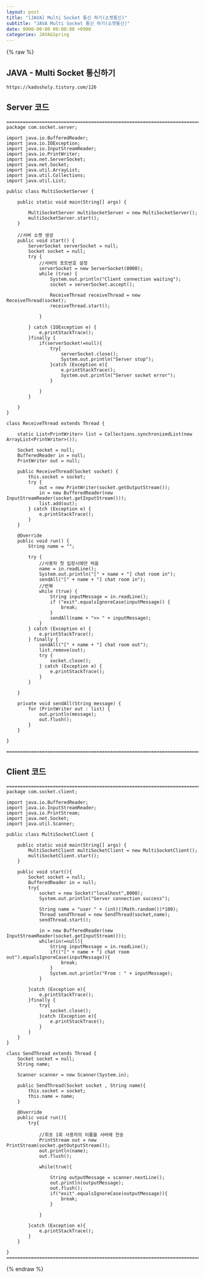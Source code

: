 ```yaml
---  
layout: post  
title: "[JAVA] Multi Socket 통신 하기(소켓통신)"  
subtitle: "JAVA Multi Socket 통신 하기(소켓통신)"  
date: 0000-00-00 00:00:00 +0900  
categories: JAVA&Spring  
---  
```

{% raw %}  
## JAVA - Multi Socket 통신하기  
  
	https://kadosholy.tistory.com/126  
  
## Server 코드  
  
	=================================================================================================================  
	package com.socket.server;  
  
	import java.io.BufferedReader;  
	import java.io.IOException;  
	import java.io.InputStreamReader;  
	import java.io.PrintWriter;  
	import java.net.ServerSocket;  
	import java.net.Socket;  
	import java.util.ArrayList;  
	import java.util.Collections;  
	import java.util.List;  
  
	public class MultiSocketServer {  
  
		public static void main(String[] args) {  
  
			MultiSocketServer multiSocketServer = new MultiSocketServer();  
			multiSocketServer.start();  
		}  
  
		//서버 소켓 생성  
		public void start() {  
			ServerSocket serverSocket = null;  
			Socket socket = null;  
			try {  
				//서버의 포트번호 설정  
				serverSocket = new ServerSocket(8000);  
				while (true) {  
					System.out.println("Client connection waiting");  
					socket = serverSocket.accept();  
  
					ReceiveThread receiveThread = new ReceiveThread(socket);  
					receiveThread.start();  
  
				}  
  
			} catch (IOException e) {  
				e.printStackTrace();  
			}finally {  
				if(serverSocket!=null){  
					try{  
						serverSocket.close();  
						System.out.println("Server stop");  
					}catch (Exception e){  
						e.printStackTrace();  
						System.out.println("Server socket error");  
					}  
  
				}  
			}  
  
		}  
	}  
  
	class ReceiveThread extends Thread {  
  
		static List<PrintWriter> list = Collections.synchronizedList(new ArrayList<PrintWriter>());  
  
		Socket socket = null;  
		BufferedReader in = null;  
		PrintWriter out = null;  
  
		public ReceiveThread(Socket socket) {  
			this.socket = socket;  
			try {  
				out = new PrintWriter(socket.getOutputStream());  
				in = new BufferedReader(new InputStreamReader(socket.getInputStream()));  
				list.add(out);  
			} catch (Exception e) {  
				e.printStackTrace();  
			}  
		}  
  
		@Override  
		public void run() {  
			String name = "";  
  
			try {  
				//사용자 첫 입장시에만 띄움  
				name = in.readLine();  
				System.out.println("[" + name + "] chat room in");  
				sendAll("[" + name + "] chat room in");  
				//반복  
				while (true) {  
					String inputMessage = in.readLine();  
					if ("exit".equalsIgnoreCase(inputMessage)) {  
						break;  
					}  
					sendAll(name + ">> " + inputMessage);  
				}  
			} catch (Exception e) {  
				e.printStackTrace();  
			} finally {  
				sendAll("[" + name + "] chat room out");  
				list.remove(out);  
				try {  
					socket.close();  
				} catch (Exception e) {  
					e.printStackTrace();  
				}  
			}  
  
		}  
  
		private void sendAll(String message) {  
			for (PrintWriter out : list) {  
				out.println(message);  
				out.flush();  
			}  
		}  
  
	}  
  
	=================================================================================================================  
  
## Client 코드  
  
	=================================================================================================================  
	package com.socket.client;  
  
	import java.io.BufferedReader;  
	import java.io.InputStreamReader;  
	import java.io.PrintStream;  
	import java.net.Socket;  
	import java.util.Scanner;  
  
	public class MultiSocketClient {  
  
		public static void main(String[] args) {  
			MultiSocketClient multiSocketClient = new MultiSocketClient();  
			multiSocketClient.start();  
		}  
  
		public void start(){  
			Socket socket = null;  
			BufferedReader in = null;  
			try{  
				socket = new Socket("localhost",8000);  
				System.out.println("Server connection success");  
  
				String name = "user " + (int)((Math.random())*100);  
				Thread sendThread = new SendThread(socket,name);  
				sendThread.start();  
  
				in = new BufferedReader(new InputStreamReader(socket.getInputStream()));  
				while(in!=null){  
					String inputMessage = in.readLine();  
					if(("[" + name + "] chat room out").equalsIgnoreCase(inputMessage)){  
						break;  
					}  
					System.out.println("From : " + inputMessage);  
				}  
  
			}catch (Exception e){  
				e.printStackTrace();  
			}finally {  
				try{  
					socket.close();  
				}catch (Exception e){  
					e.printStackTrace();  
				}  
			}  
		}  
	}  
  
	class SendThread extends Thread {  
		Socket socket = null;  
		String name;  
  
		Scanner scanner = new Scanner(System.in);  
  
		public SendThread(Socket socket , String name){  
			this.socket = socket;  
			this.name = name;  
		}  
  
		@Override  
		public void run(){  
			try{  
  
				//최초 1회 사용자의 이름을 서버에 전송  
				PrintStream out = new PrintStream(socket.getOutputStream());  
				out.println(name);  
				out.flush();  
  
				while(true){  
  
					String outputMessage = scanner.nextLine();  
					out.println(outputMessage);  
					out.flush();  
					if("exit".equalsIgnoreCase(outputMessage)){  
						break;  
					}  
  
				}  
  
			}catch (Exception e){  
				e.printStackTrace();  
			}  
		}  
  
	}  
	=================================================================================================================  
{% endraw %}